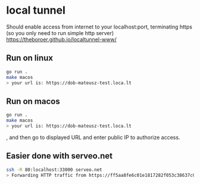 # local tunnel

Should enable access from internet to your localhost:port, terminating https (so you only need to run simple http server)  
https://theboroer.github.io/localtunnel-www/  

## Run on linux

```bash
go run .
make macos 
> your url is: https://dob-mateusz-test.loca.lt
```

## Run on macos

```bash
go run .
make macos  
> your url is: https://dob-mateusz-test.loca.lt
```

, and then go to displayed URL and enter public IP to authorize access.

## Easier done with serveo.net 

```sh
ssh -R 80:localhost:33000 serveo.net 
> Forwarding HTTP traffic from https://ff5aa8fe6c01e1817282f053c38637c0.serveo.net
```